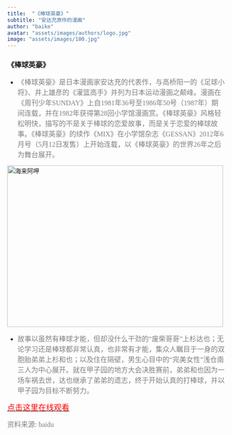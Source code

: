 ```yaml
---
title:  "《棒球英豪》"
subtitle: "安达充原作的漫画"
author: "baike"
avatar: "assets/images/authors/logo.jpg"
image: "assets/images/100.jpg"
---
```


### 《棒球英豪》
* <font face="微软雅黑" color=grey size=3>《棒球英豪》是日本漫画家安达充的代表作，与高桥阳一的《足球小将》、井上雄彦的《灌篮高手》并列为日本运动漫画之颠峰。漫画在《周刊少年SUNDAY》上自1981年36号至1986年50号（1987年）期间连载，并在1982年获得第28回小学馆漫画赏。《棒球英豪》风格轻松明快，描写的不是关于棒球的恋爱故事，而是关于恋爱的棒球故事。《棒球英豪》的续作《MIX》在小学馆杂志《GESSAN》2012年6月号（5月12日发售）上开始连载，以《棒球英豪》的世界26年之后为舞台展开。</font>

<img style="width:500px;height:374px" src="https://tva1.sinaimg.cn/large/e6c9d24ely1gojgdc7fmxj213k0tn0ul.jpg" alt="海来阿呷" aligh=center />
 
* <font face="微软雅黑" color=grey size=3>故事以虽然有棒球才能，但却没什么干劲的“废柴哥哥”上杉达也；无论学习还是棒球都非常认真，也非常有才能，集众人瞩目于一身的双胞胎弟弟上杉和也；以及住在隔壁，男生心目中的“完美女性”浅仓南三人为中心展开。就在甲子园的地方大会决胜赛前，弟弟和也因为一场车祸去世，达也继承了弟弟的遗志，终于开始认真的打棒球，并以甲子园为目标不断努力。</font>

[<font face="微软雅黑" color=red size=4>点击这里在线观看</font>](https://www.le.com/ptv/vplay/608411.html?ch=baidu_ffdsj&from=baidu_so&site=baidu_all)




<font face="微软雅黑" color=grey size=3>资料来源: baidu</font>
